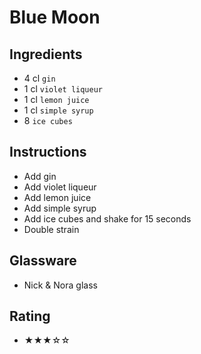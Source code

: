 # Blue Moon

## Ingredients
- 4 cl `gin`
- 1 cl `violet liqueur`
- 1 cl `lemon juice`
- 1 cl `simple syrup`
- 8 `ice cubes`

## Instructions
- Add gin
- Add violet liqueur
- Add lemon juice
- Add simple syrup
- Add ice cubes and shake for 15 seconds
- Double strain

## Glassware
- Nick & Nora glass

## Rating
- ★★★☆☆